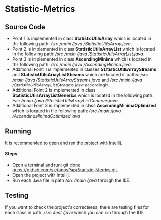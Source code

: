 # Statistic-Metrics
## Source Code
* Point 1 is implemented in class **StatisticUtilsArray** which is located in the following path: */src /main /java /StatisticUtilsArray.java*.  
* Point 2 is implemented in class **StatisticUtilsArrayList** which is located in the following path: */src /main /java /StatisticUtilsArrayList.java*.  
* Point 3 is implemented in class **AscendingMinima** which is located in the following path: */src /main /java /AscendingMinima.java*.     
* Additional Point 1 is implemented in classes **StatisticUtilsArrayStreams** and **StatisticUtilsArrayListStreams** which are located in paths: */src /main /java /StatisticUtilsArrayStreams.java* and */src /main /java /StatisticUtilsArrayListStreams.java* accordingly. 
* Additional Point 2 is implemented in class **StatisticUtilsArrayListGenerics** which is located in the following path: */src /main /java /StatisticUtilsArrayListGenerics.java*  
* Additional Point 3 is implemented in class **AscendingMinimaOptimized** which is located in the following path: */src /main /java /AscendingMinimaOptimized.java* 
## Running
It is recommended to open and run the project with Intellij.
#### Steps 
* Open a terminal and run: git clone https://github.com/stefanosPap/Statistic-Metrics.git.
* Open the project with Intellij. 
* Run each Java file in path */src /main /java*  through the IDE. 
## Testing 
If you want to check the project's correctness, there are testing files for each class in path: */src /test /java* which you can run through the IDE.
